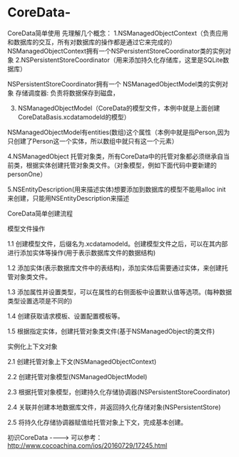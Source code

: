 # CoreData-
CoreData简单使用
先理解几个概念：
1.NSManagedObjectContext（负责应用和数据库的交互，所有对数据库的操作都是通过它来完成的）
NSManagedObjectContext拥有一个NSPersistentStoreCoordinator类的实例对象
2.NSPersistentStoreCoordinator（用来添加持久化存储库，这里是SQLite数据库）

NSPersistentStoreCoordinator拥有一个 NSManagedObjectModel类的实例对象 存储调度器: 负责将数据保存到磁盘，

3. NSManagedObjectModel（CoreData的模型文件，本例中就是上面创建CoreDataBasis.xcdatamodeld的模型）

NSManagedObjectModel有entities(数组)这个属性（本例中就是指Person,因为只创建了Person这一个实体，所以数组中就只有这一个元素）

4.NSManagedObject 托管对象类，所有CoreData中的托管对象都必须继承自当前类，根据实体创建托管对象类文件。（对象模型，例如下面代码中要新建的personOne） 

5.NSEntityDescription(用来描述实体)想要添加到数据库的模型不能用alloc init 来创建，只能用NSEntityDescription来描述

CoreData简单创建流程

模型文件操作

1.1 创建模型文件，后缀名为.xcdatamodeld。创建模型文件之后，可以在其内部进行添加实体等操作(用于表示数据库文件的数据结构)

1.2 添加实体(表示数据库文件中的表结构)，添加实体后需要通过实体，来创建托管对象类文件。

1.3 添加属性并设置类型，可以在属性的右侧面板中设置默认值等选项。(每种数据类型设置选项是不同的)

1.4 创建获取请求模板、设置配置模板等。

1.5 根据指定实体，创建托管对象类文件(基于NSManagedObject的类文件)

实例化上下文对象

2.1 创建托管对象上下文(NSManagedObjectContext)

2.2 创建托管对象模型(NSManagedObjectModel)

2.3 根据托管对象模型，创建持久化存储协调器(NSPersistentStoreCoordinator)

2.4 关联并创建本地数据库文件，并返回持久化存储对象(NSPersistentStore)

2.5 将持久化存储协调器赋值给托管对象上下文，完成基本创建。

初识CoreData ----> 可以参考：http://www.cocoachina.com/ios/20160729/17245.html
